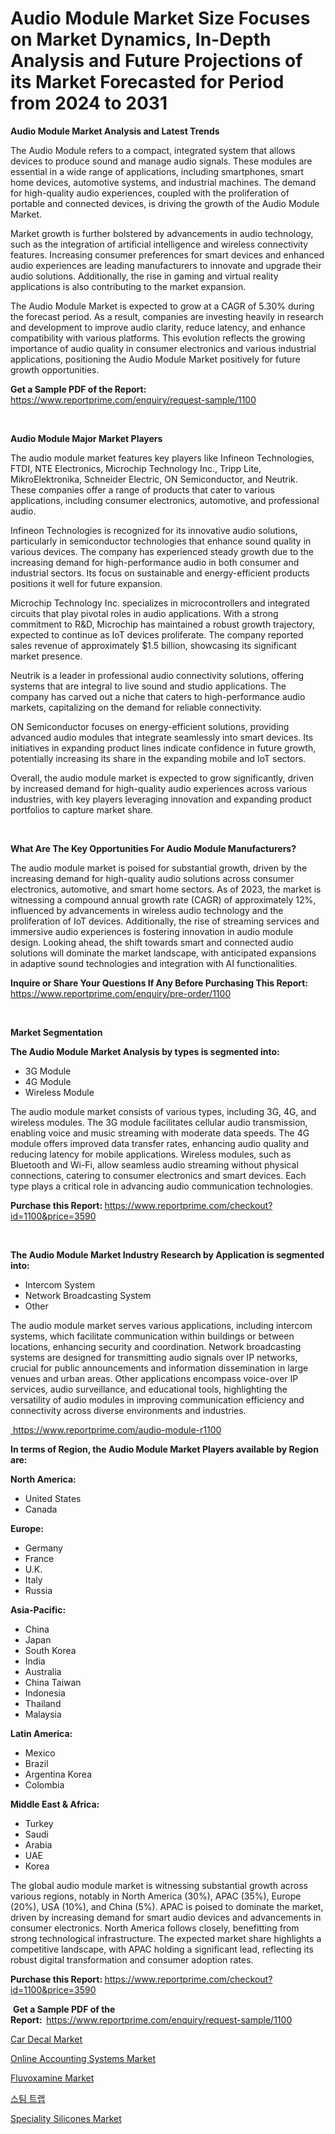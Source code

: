 <p><h1>Audio Module Market Size Focuses on Market Dynamics, In-Depth Analysis and Future Projections of its Market Forecasted for Period from 2024 to 2031</h1></p><p><strong>Audio Module Market Analysis and Latest Trends</strong></p>
<p><p>The Audio Module refers to a compact, integrated system that allows devices to produce sound and manage audio signals. These modules are essential in a wide range of applications, including smartphones, smart home devices, automotive systems, and industrial machines. The demand for high-quality audio experiences, coupled with the proliferation of portable and connected devices, is driving the growth of the Audio Module Market.</p><p>Market growth is further bolstered by advancements in audio technology, such as the integration of artificial intelligence and wireless connectivity features. Increasing consumer preferences for smart devices and enhanced audio experiences are leading manufacturers to innovate and upgrade their audio solutions. Additionally, the rise in gaming and virtual reality applications is also contributing to the market expansion.</p><p>The Audio Module Market is expected to grow at a CAGR of 5.30% during the forecast period. As a result, companies are investing heavily in research and development to improve audio clarity, reduce latency, and enhance compatibility with various platforms. This evolution reflects the growing importance of audio quality in consumer electronics and various industrial applications, positioning the Audio Module Market positively for future growth opportunities.</p></p>
<p><strong>Get a Sample PDF of the Report:&nbsp;</strong> <a href="https://www.reportprime.com/enquiry/request-sample/1100">https://www.reportprime.com/enquiry/request-sample/1100</a></p>
<p>&nbsp;</p>
<p><strong>Audio Module Major Market Players</strong></p>
<p><p>The audio module market features key players like Infineon Technologies, FTDI, NTE Electronics, Microchip Technology Inc., Tripp Lite, MikroElektronika, Schneider Electric, ON Semiconductor, and Neutrik. These companies offer a range of products that cater to various applications, including consumer electronics, automotive, and professional audio.</p><p>Infineon Technologies is recognized for its innovative audio solutions, particularly in semiconductor technologies that enhance sound quality in various devices. The company has experienced steady growth due to the increasing demand for high-performance audio in both consumer and industrial sectors. Its focus on sustainable and energy-efficient products positions it well for future expansion.</p><p>Microchip Technology Inc. specializes in microcontrollers and integrated circuits that play pivotal roles in audio applications. With a strong commitment to R&D, Microchip has maintained a robust growth trajectory, expected to continue as IoT devices proliferate. The company reported sales revenue of approximately $1.5 billion, showcasing its significant market presence.</p><p>Neutrik is a leader in professional audio connectivity solutions, offering systems that are integral to live sound and studio applications. The company has carved out a niche that caters to high-performance audio markets, capitalizing on the demand for reliable connectivity.</p><p>ON Semiconductor focuses on energy-efficient solutions, providing advanced audio modules that integrate seamlessly into smart devices. Its initiatives in expanding product lines indicate confidence in future growth, potentially increasing its share in the expanding mobile and IoT sectors.</p><p>Overall, the audio module market is expected to grow significantly, driven by increased demand for high-quality audio experiences across various industries, with key players leveraging innovation and expanding product portfolios to capture market share.</p></p>
<p>&nbsp;</p>
<p><strong>What Are The Key Opportunities For Audio Module Manufacturers?</strong></p>
<p><p>The audio module market is poised for substantial growth, driven by the increasing demand for high-quality audio solutions across consumer electronics, automotive, and smart home sectors. As of 2023, the market is witnessing a compound annual growth rate (CAGR) of approximately 12%, influenced by advancements in wireless audio technology and the proliferation of IoT devices. Additionally, the rise of streaming services and immersive audio experiences is fostering innovation in audio module design. Looking ahead, the shift towards smart and connected audio solutions will dominate the market landscape, with anticipated expansions in adaptive sound technologies and integration with AI functionalities.</p></p>
<p><strong>Inquire or Share Your Questions If Any Before Purchasing This Report:</strong> <a href="https://www.reportprime.com/enquiry/pre-order/1100">https://www.reportprime.com/enquiry/pre-order/1100</a></p>
<p>&nbsp;</p>
<p><strong>Market Segmentation</strong></p>
<p><strong>The Audio Module Market Analysis by types is segmented into:</strong></p>
<p><ul><li>3G Module</li><li>4G Module</li><li>Wireless Module</li></ul></p>
<p><p>The audio module market consists of various types, including 3G, 4G, and wireless modules. The 3G module facilitates cellular audio transmission, enabling voice and music streaming with moderate data speeds. The 4G module offers improved data transfer rates, enhancing audio quality and reducing latency for mobile applications. Wireless modules, such as Bluetooth and Wi-Fi, allow seamless audio streaming without physical connections, catering to consumer electronics and smart devices. Each type plays a critical role in advancing audio communication technologies.</p></p>
<p><strong>Purchase this Report:&nbsp;</strong><a href="https://www.reportprime.com/checkout?id=1100&price=3590">https://www.reportprime.com/checkout?id=1100&price=3590</a></p>
<p>&nbsp;</p>
<p><strong>The Audio Module Market Industry Research by Application is segmented into:</strong></p>
<p><ul><li>Intercom System</li><li>Network Broadcasting System</li><li>Other</li></ul></p>
<p><p>The audio module market serves various applications, including intercom systems, which facilitate communication within buildings or between locations, enhancing security and coordination. Network broadcasting systems are designed for transmitting audio signals over IP networks, crucial for public announcements and information dissemination in large venues and urban areas. Other applications encompass voice-over IP services, audio surveillance, and educational tools, highlighting the versatility of audio modules in improving communication efficiency and connectivity across diverse environments and industries.</p></p>
<p><a href="https://www.reportprime.com/audio-module-r1100">&nbsp;https://www.reportprime.com/audio-module-r1100</a></p>
<p><strong>In terms of Region, the Audio Module Market Players available by Region are:</strong></p>
<p>
    <p> <strong> North America: </strong>
        <ul>
            <li>United States</li>
            <li>Canada</li>
        </ul>
        </p> 
    <p> <strong> Europe: </strong>
        <ul>
            <li>Germany</li>
            <li>France</li>
            <li>U.K.</li>
            <li>Italy</li>
            <li>Russia</li>
        </ul>
        </p> 
    <p> <strong> Asia-Pacific: </strong>
        <ul>
            <li>China</li>
            <li>Japan</li>
            <li>South Korea</li>
            <li>India</li>
            <li>Australia</li>
            <li>China Taiwan</li>
            <li>Indonesia</li>
            <li>Thailand</li>
            <li>Malaysia</li>
        </ul>
        </p> 
    <p> <strong> Latin America: </strong>
        <ul>
            <li>Mexico</li>
            <li>Brazil</li>
            <li>Argentina Korea</li>
            <li>Colombia</li>
        </ul>
        </p> 
    <p> <strong> Middle East & Africa: </strong>
        <ul>
            <li>Turkey</li>
            <li>Saudi</li>
            <li>Arabia</li>
            <li>UAE</li>
            <li>Korea</li>
        </ul>
    </p>
    </p>
<p><p>The global audio module market is witnessing substantial growth across various regions, notably in North America (30%), APAC (35%), Europe (20%), USA (10%), and China (5%). APAC is poised to dominate the market, driven by increasing demand for smart audio devices and advancements in consumer electronics. North America follows closely, benefitting from strong technological infrastructure. The expected market share highlights a competitive landscape, with APAC holding a significant lead, reflecting its robust digital transformation and consumer adoption rates.</p></p>
<p><strong>Purchase this Report: </strong><a href="https://www.reportprime.com/checkout?id=1100&price=3590">https://www.reportprime.com/checkout?id=1100&price=3590</a></p>
<p>&nbsp;<strong>Get a Sample PDF of the Report:&nbsp;&nbsp;</strong><a href="https://www.reportprime.com/enquiry/request-sample/1100">https://www.reportprime.com/enquiry/request-sample/1100</a></p>
<p><strong></strong></p>
<p><p><a href="https://www.linkedin.com/pulse/emerging-opportunities-challenges-global-car-decal-market-2024-ltxwc?trackingId=jOc%2Fd1g%2FTRi46PP%2BHrGXqg%3D%3D">Car Decal Market</a></p><p><a href="https://medium.com/@cloydrenner_30555/pioneering-growth-analyzing-global-online-accounting-systems-market-dynamics-2024-2031-99ed30e0ee89">Online Accounting Systems Market</a></p><p><a href="https://medium.com/@alicemcglynn2022/fluvoxamine-industry-forecast-market-shifts-and-strategic-imperatives-2024-2031-68fbff46e998">Fluvoxamine Market</a></p><p><a href="https://medium.com/@scothall80/%EB%AF%B8%EB%9E%98-%EC%A4%80%EB%B9%84-%EA%B8%80%EB%A1%9C%EB%B2%8C-%EC%8A%A4%ED%8C%80-%ED%8A%B8%EB%9E%A9-%EC%8B%9C%EC%9E%A5%EC%97%90-%EB%8C%80%ED%95%9C-%EC%A0%84%EB%9E%B5%EC%A0%81-%ED%86%B5%EC%B0%B0-2024-2031-2848054c9d4b">스팀 트랩</a></p><p><a href="https://www.linkedin.com/pulse/speciality-silicones-market2024-2031-industry-insights-investment-nv7re?trackingId=ycDUO4HPQIG6v%2BcfGzDx9g%3D%3D">Speciality Silicones Market</a></p></p>